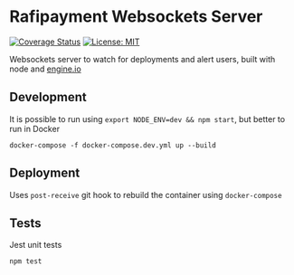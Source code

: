 # Rafipayment Websockets Server

[![Coverage Status](https://coveralls.io/repos/github/TheRafiApp/rafipayment_socket_server/badge.svg?branch=master)](https://coveralls.io/github/TheRafiApp/rafipayment_socket_server?branch=master)
[![License: MIT](https://img.shields.io/badge/License-MIT-blue.svg)](https://opensource.org/licenses/MIT)


Websockets server to watch for deployments and alert users, built with node and [engine.io](https://github.com/socketio/engine.io)


## Development

It is possible to run using `export NODE_ENV=dev && npm start`, but better to run in Docker

```
docker-compose -f docker-compose.dev.yml up --build
```

## Deployment

Uses `post-receive` git hook to rebuild the container using `docker-compose`

## Tests

Jest unit tests

```
npm test
```
